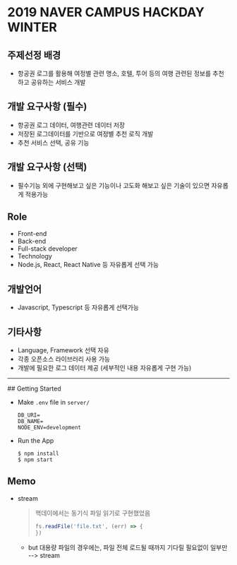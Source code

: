 # 2019 NAVER CAMPUS HACKDAY WINTER

## 주제선정 배경

- 항공권 로그를 활용해 여정별 관련 명소, 호텔, 투어 등의 여행 관련된 정보를 추천하고 공유하는 서비스 개발

## 개발 요구사항 (필수)

- 항공권 로그 데이터, 여행관련 데이터 저장
- 저장된 로그데이터를 기반으로 여정별 추천 로직 개발
- 추천 서비스 선택, 공유 기능

## 개발 요구사항 (선택)

- 필수기능 외에 구현해보고 싶은 기능이나 고도화 해보고 싶은 기술이 있으면 자유롭게 적용가능

## Role

- Front-end
- Back-end
- Full-stack developer
- Technology
- Node.js, React, React Native 등 자유롭게 선택 가능

## 개발언어

- Javascript, Typescript 등 자유롭게 선택가능

## 기타사항

- Language, Framework 선택 자유
- 각종 오픈소스 라이브러리 사용 가능
- 개발에 필요한 로그 데이터 제공 (세부적인 내용 자유롭게 구현 가능)

<hr/>
## Getting Started

- Make `.env` file in `server/`

  ```
  DB_URI=
  DB_NAME=
  NODE_ENV=development
  ```

- Run the App

  ```
  $ npm install
  $ npm start
  ```


## Memo

- stream

  > 핵데이에서는 동기식 파일 읽기로 구현했었음
  >
  > ```javascript
  > fs.readFile('file.txt', (err) => {
  > })
  > ```
  - but 대용량 파일의 경우에는, 파일 전체 로드될 때까지 기다릴 필요없이 일부만 --> stream
